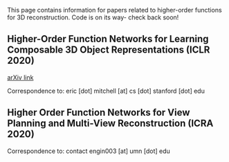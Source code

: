 This page contains information for papers related to higher-order functions for 3D reconstruction. Code is on its way- check back soon!

## Higher-Order Function Networks for Learning Composable 3D Object Representations (ICLR 2020)

[arXiv link](https://arxiv.org/abs/1907.10388)

Correspondence to: eric [dot] mitchell [at] cs [dot] stanford [dot] edu

## Higher Order Function Networks for View Planning and Multi-View Reconstruction (ICRA 2020)

Correspondence to: contact engin003 [at] umn [dot] edu
